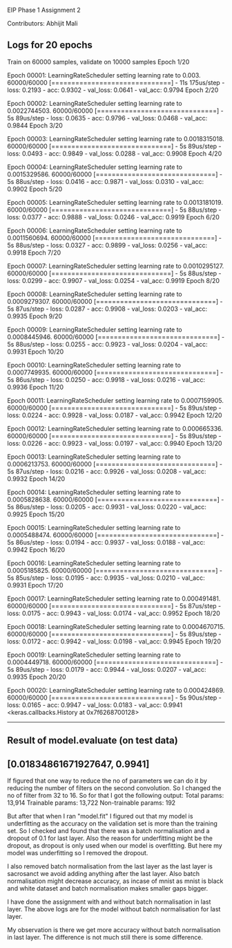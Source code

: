 EIP Phase 1 Assignment 2

Contributors: Abhijit Mali


Logs for 20 epochs
-------------------------------------------------------------------------------------------------------------
Train on 60000 samples, validate on 10000 samples
Epoch 1/20

Epoch 00001: LearningRateScheduler setting learning rate to 0.003.
60000/60000 [==============================] - 11s 175us/step - loss: 0.2193 - acc: 0.9302 - val_loss: 0.0641 - val_acc: 0.9794
Epoch 2/20

Epoch 00002: LearningRateScheduler setting learning rate to 0.0022744503.
60000/60000 [==============================] - 5s 89us/step - loss: 0.0635 - acc: 0.9796 - val_loss: 0.0468 - val_acc: 0.9844
Epoch 3/20

Epoch 00003: LearningRateScheduler setting learning rate to 0.0018315018.
60000/60000 [==============================] - 5s 89us/step - loss: 0.0493 - acc: 0.9849 - val_loss: 0.0288 - val_acc: 0.9908
Epoch 4/20

Epoch 00004: LearningRateScheduler setting learning rate to 0.0015329586.
60000/60000 [==============================] - 5s 88us/step - loss: 0.0416 - acc: 0.9871 - val_loss: 0.0310 - val_acc: 0.9902
Epoch 5/20

Epoch 00005: LearningRateScheduler setting learning rate to 0.0013181019.
60000/60000 [==============================] - 5s 88us/step - loss: 0.0377 - acc: 0.9888 - val_loss: 0.0246 - val_acc: 0.9919
Epoch 6/20

Epoch 00006: LearningRateScheduler setting learning rate to 0.0011560694.
60000/60000 [==============================] - 5s 88us/step - loss: 0.0327 - acc: 0.9899 - val_loss: 0.0256 - val_acc: 0.9918
Epoch 7/20

Epoch 00007: LearningRateScheduler setting learning rate to 0.0010295127.
60000/60000 [==============================] - 5s 88us/step - loss: 0.0299 - acc: 0.9907 - val_loss: 0.0254 - val_acc: 0.9919
Epoch 8/20

Epoch 00008: LearningRateScheduler setting learning rate to 0.0009279307.
60000/60000 [==============================] - 5s 87us/step - loss: 0.0287 - acc: 0.9908 - val_loss: 0.0203 - val_acc: 0.9935
Epoch 9/20

Epoch 00009: LearningRateScheduler setting learning rate to 0.0008445946.
60000/60000 [==============================] - 5s 88us/step - loss: 0.0255 - acc: 0.9923 - val_loss: 0.0204 - val_acc: 0.9931
Epoch 10/20

Epoch 00010: LearningRateScheduler setting learning rate to 0.0007749935.
60000/60000 [==============================] - 5s 86us/step - loss: 0.0250 - acc: 0.9918 - val_loss: 0.0216 - val_acc: 0.9936
Epoch 11/20

Epoch 00011: LearningRateScheduler setting learning rate to 0.0007159905.
60000/60000 [==============================] - 5s 89us/step - loss: 0.0224 - acc: 0.9928 - val_loss: 0.0187 - val_acc: 0.9942
Epoch 12/20

Epoch 00012: LearningRateScheduler setting learning rate to 0.000665336.
60000/60000 [==============================] - 5s 89us/step - loss: 0.0226 - acc: 0.9923 - val_loss: 0.0197 - val_acc: 0.9940
Epoch 13/20

Epoch 00013: LearningRateScheduler setting learning rate to 0.0006213753.
60000/60000 [==============================] - 5s 87us/step - loss: 0.0216 - acc: 0.9926 - val_loss: 0.0208 - val_acc: 0.9932
Epoch 14/20

Epoch 00014: LearningRateScheduler setting learning rate to 0.0005828638.
60000/60000 [==============================] - 5s 86us/step - loss: 0.0205 - acc: 0.9931 - val_loss: 0.0220 - val_acc: 0.9925
Epoch 15/20

Epoch 00015: LearningRateScheduler setting learning rate to 0.0005488474.
60000/60000 [==============================] - 5s 86us/step - loss: 0.0194 - acc: 0.9937 - val_loss: 0.0188 - val_acc: 0.9942
Epoch 16/20

Epoch 00016: LearningRateScheduler setting learning rate to 0.0005185825.
60000/60000 [==============================] - 5s 85us/step - loss: 0.0195 - acc: 0.9935 - val_loss: 0.0210 - val_acc: 0.9931
Epoch 17/20

Epoch 00017: LearningRateScheduler setting learning rate to 0.000491481.
60000/60000 [==============================] - 5s 87us/step - loss: 0.0175 - acc: 0.9943 - val_loss: 0.0174 - val_acc: 0.9952
Epoch 18/20

Epoch 00018: LearningRateScheduler setting learning rate to 0.0004670715.
60000/60000 [==============================] - 5s 89us/step - loss: 0.0172 - acc: 0.9942 - val_loss: 0.0198 - val_acc: 0.9945
Epoch 19/20

Epoch 00019: LearningRateScheduler setting learning rate to 0.0004449718.
60000/60000 [==============================] - 5s 89us/step - loss: 0.0179 - acc: 0.9944 - val_loss: 0.0207 - val_acc: 0.9935
Epoch 20/20

Epoch 00020: LearningRateScheduler setting learning rate to 0.000424869.
60000/60000 [==============================] - 5s 90us/step - loss: 0.0165 - acc: 0.9947 - val_loss: 0.0183 - val_acc: 0.9941
<keras.callbacks.History at 0x7f6268700128>

------------------------------------------------------------------------------------------------------------------------------------

Result of model.evaluate (on test data)
------------------------------------------------------------------------------------------------------------------------------------
[0.01834861671927647, 0.9941]
------------------------------------------------------------------------------------------------------------------------------------
If figured that one way to reduce the no of parameters we can do it by reducing the number of filters on the second convolution. 
So I changed the no of filter from 32 to 16. So for that I got the following output:
Total params: 13,914
Trainable params: 13,722
Non-trainable params: 192

But after that when I ran "model.fit" I figured out that my model is underfitting as the accuracy on the validation set is more than
the training set. So I checked and found that there was a batch normalisation and a dropout of 0.1 for last layer. 
Also the reason for underfitting might be the dropout, as dropout is only used when our model is overfitting. But here my model was 
underfitting so I removed the dropout. 

I also removed batch normalisation from the last layer as the last layer is sacrosanct we avoid adding anything after the last layer. 
Also batch normalisation might decrease accuracy, as incase of mnist as mnist is black and white dataset and batch normalisation 
makes smaller gaps bigger.

I have done the assignment with and without batch normalisation in last layer. The above logs are for the model 
without batch normalisation for last layer.

My observation is there we get more accuracy without batch normalisation in last layer. The difference is not much still 
there is some difference.
 



